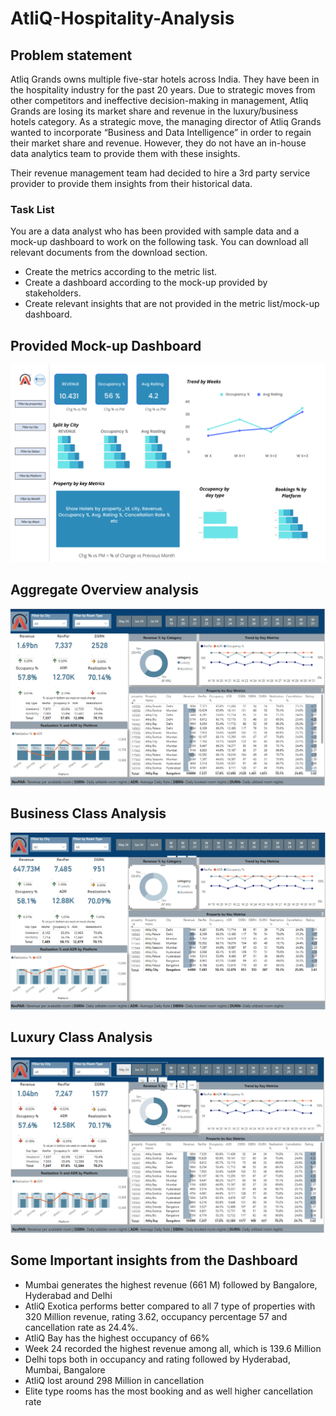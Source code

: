 # AtliQ-Hospitality-Analysis
## Problem statement

Atliq Grands owns multiple five-star hotels across India. They have been in the hospitality industry for the past 20 years. Due to strategic moves from other competitors and ineffective decision-making in management, Atliq Grands are losing its market share and revenue in the luxury/business hotels category. As a strategic move, the managing director of Atliq Grands wanted to incorporate “Business and Data Intelligence” in order to regain their market share and revenue. However, they do not have an in-house data analytics team to provide them with these insights.

Their revenue management team had decided to hire a 3rd party service provider to provide them insights from their historical data.
### Task List

You are a data analyst who has been provided with sample data and a mock-up dashboard to work on the following task. You can download all relevant documents from the download section.

- Create the metrics according to the metric list. 
- Create a dashboard according to the mock-up provided by stakeholders. 
- Create relevant insights that are not provided in the metric list/mock-up dashboard.
## Provided Mock-up Dashboard
<p align="center">
    <img src="https://github.com/Sans-here/AtliQ-Hospitality-Analysis/blob/main/mock%20up%20dashboard_atliq%20grands.png" width="600">
</p>

## Aggregate Overview analysis

<p align="center">
    <img src='https://github.com/Sans-here/AtliQ-Hospitality-Analysis/blob/main/Hospitality%20Dashboard.png' width="600">
</p>

## Business Class Analysis

<p align="center">
    <img src='https://github.com/Sans-here/AtliQ-Hospitality-Analysis/blob/main/Business%20class.png' width="600">
</p>

## Luxury Class Analysis

<p align="center">
    <img src='https://github.com/Sans-here/AtliQ-Hospitality-Analysis/blob/main/Luxury%20Class.png' width="600">
</p>

## Some Important insights from the Dashboard

- Mumbai generates the highest revenue (661 M) followed by Bangalore, Hyderabad and Delhi
- AtliQ Exotica performs better compared to all 7 type of properties with 320 Million revenue, rating 3.62, occupancy percentage 57 and cancellation rate as 24.4%.
- AtliQ Bay has the highest occupancy of 66%
- Week 24 recorded the highest revenue among all, which is 139.6 Million
- Delhi tops both in occupancy and rating followed by Hyderabad, Mumbai, Bangalore
- AtliQ lost around 298 Million in cancellation 
- Elite type rooms has the most booking and as well higher cancellation rate
